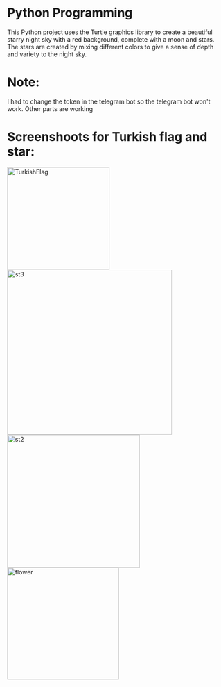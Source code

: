 # Python Programming 
This Python project uses the Turtle graphics library to create a beautiful starry night sky with a red background,
complete with a moon and stars.
The stars are created by mixing different colors to give a sense of depth and variety to the night sky.

# Note:
I had to change the token in the telegram bot so the telegram bot won't work. Other parts are working 

# Screenshoots for Turkish flag and star:

<img width="236" alt="TurkishFlag" src="https://github.com/Adl1coder/Python-Programming/assets/93915867/98fd0d1c-eb85-4f55-9b62-1245b2ca9ab6">
<img width="380" alt="st3" src="https://github.com/Adl1coder/Python-Programming/assets/93915867/e54a0c27-fc89-4ef9-b673-4f02e3c81909">
<img width="306" alt="st2" src="https://github.com/Adl1coder/Python-Programming/assets/93915867/52dcb12d-39c4-4bf2-ba41-b7c7143b1632">
<img width="258" alt="flower" src="https://github.com/Adl1coder/Python-Programming/assets/93915867/d954b142-1a2a-4408-a345-4fb2124507ab">
